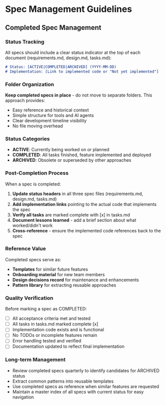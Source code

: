 # Spec Management Guidelines

## Completed Spec Management

### Status Tracking
All specs should include a clear status indicator at the top of each document (requirements.md, design.md, tasks.md):

```markdown
# Status: [ACTIVE|COMPLETED|ARCHIVED] (YYYY-MM-DD)
# Implementation: [Link to implemented code or "Not yet implemented"]
```

### Folder Organization
**Keep completed specs in place** - do not move to separate folders. This approach provides:
- Easy reference and historical context
- Simple structure for tools and AI agents
- Clear development timeline visibility
- No file moving overhead

### Status Categories
- **ACTIVE**: Currently being worked on or planned
- **COMPLETED**: All tasks finished, feature implemented and deployed
- **ARCHIVED**: Obsolete or superseded by other approaches

### Post-Completion Process
When a spec is completed:

1. **Update status headers** in all three spec files (requirements.md, design.md, tasks.md)
2. **Add implementation links** pointing to the actual code that implements the spec
3. **Verify all tasks** are marked complete with [x] in tasks.md
4. **Document lessons learned** - add a brief section about what worked/didn't work
5. **Cross-reference** - ensure the implemented code references back to the spec

### Reference Value
Completed specs serve as:
- **Templates** for similar future features
- **Onboarding material** for new team members
- **Design decisions record** for maintenance and enhancements
- **Pattern library** for extracting reusable approaches

### Quality Verification
Before marking a spec as COMPLETED:
- [ ] All acceptance criteria met and tested
- [ ] All tasks in tasks.md marked complete [x]
- [ ] Implementation code exists and is functional
- [ ] No TODOs or incomplete features remain
- [ ] Error handling tested and verified
- [ ] Documentation updated to reflect final implementation

### Long-term Management
- Review completed specs quarterly to identify candidates for ARCHIVED status
- Extract common patterns into reusable templates
- Use completed specs as reference when similar features are requested
- Maintain a master index of all specs with current status for easy navigation